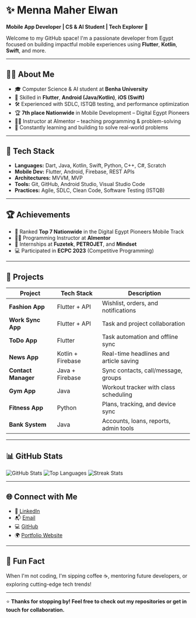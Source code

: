 # ✨ Menna Maher Elwan

**Mobile App Developer | CS & AI Student | Tech Explorer 🚀**

Welcome to my GitHub space! I'm a passionate developer from Egypt focused on building impactful mobile experiences using **Flutter**, **Kotlin**, **Swift**, and more.

---

## 👩‍💻 About Me

- 🎓 Computer Science & AI student at **Benha University**
- 📱 Skilled in **Flutter**, **Android (Java/Kotlin)**, **iOS (Swift)**
- 🛠️ Experienced with SDLC, ISTQB testing, and performance optimization
- 🏆 **7th place Nationwide** in Mobile Development – Digital Egypt Pioneers
- 👩‍🏫 Instructor at Almentor – teaching programming & problem-solving
- 🌱 Constantly learning and building to solve real-world problems

---

## 🔧 Tech Stack

- **Languages:** Dart, Java, Kotlin, Swift, Python, C++, C#, Scratch  
- **Mobile Dev:** Flutter, Android, Firebase, REST APIs  
- **Architectures:** MVVM, MVP  
- **Tools:** Git, GitHub, Android Studio, Visual Studio Code  
- **Practices:** Agile, SDLC, Clean Code, Software Testing (ISTQB)

---

## 🏆 Achievements

- 🥇 Ranked **Top 7 Nationwide** in the Digital Egypt Pioneers Mobile Track
- 👩‍🏫 Programming Instructor at **Almentor**
- 🔬 Internships at **Fuzetek**, **PETROJET**, and **Mindset**
- 💻 Participated in **ECPC 2023** (Competitive Programming)

---

## 🚀 Projects

| Project            | Tech Stack             | Description |
|--------------------|------------------------|-------------|
| **Fashion App**     | Flutter + API          | Wishlist, orders, and notifications |
| **Work Sync App**   | Flutter + API          | Task and project collaboration |
| **ToDo App**        | Flutter                | Task automation and offline sync |
| **News App**        | Kotlin + Firebase      | Real-time headlines and article saving |
| **Contact Manager** | Java + Firebase        | Sync contacts, call/message, groups |
| **Gym App**         | Java                   | Workout tracker with class scheduling |
| **Fitness App**     | Python                 | Plans, tracking, and device sync |
| **Bank System**     | Java                   | Accounts, loans, reports, admin tools |

---

## 📊 GitHub Stats

![GitHub Stats](https://github-readme-stats.vercel.app/api?username=menna3lwan&show_icons=true&theme=tokyonight&count_private=true)
![Top Languages](https://github-readme-stats.vercel.app/api/top-langs?username=menna3lwan&layout=compact&theme=tokyonight)
![Streak Stats](https://github-readme-streak-stats.herokuapp.com/?user=menna3lwan&theme=tokyonight)

---

## 🌐 Connect with Me

- 💼 [LinkedIn](https://www.linkedin.com/in/menna-elwan/)
- 📬 [Email](mailto:menna3lwan@gmail.com)
- 💻 [GitHub](https://github.com/menna3lwan)
- 🌍 [Portfolio Website](https://menna-elwan-portfolio.my.canva.site/)

---

## 🎉 Fun Fact

When I'm not coding, I'm sipping coffee ☕, mentoring future developers, or exploring cutting-edge tech trends!

---

⭐ **Thanks for stopping by! Feel free to check out my repositories or get in touch for collaboration.**

